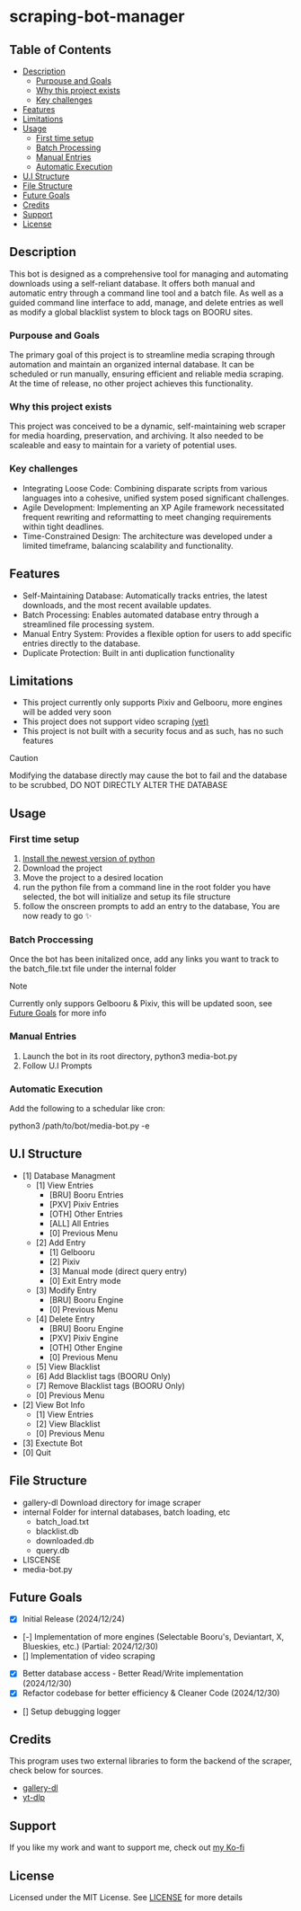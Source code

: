 # scraping-bot-manager
## Table of Contents
- [Description](#description)
    - [Purpouse and Goals](#purpouse-and-goals)
    - [Why this project exists](#why-this-project-exists)
    - [Key challenges](#key-challenges)
- [Features](#features)
- [Limitations](#limitations)
- [Usage](#usage)
    - [First time setup](#first-time-setup)
    - [Batch Processing](#batch-proccessing)
    - [Manual Entries](#manual-entries)
    - [Automatic Execution](#automatic-execution)
- [U.I Structure](#ui-structure)
- [File Structure](#file-structure)
- [Future Goals](#future-goals)
- [Credits](#credits)
- [Support](#support)
- [License](#license)

## Description
This bot is designed as a comprehensive tool for managing and automating downloads using a self-reliant database. It offers both manual and automatic entry through a command line tool and a batch file. As well as a guided command line interface to add, manage, and delete entries as well as modify a global blacklist system to block tags on BOORU sites.

### Purpouse and Goals
The primary goal of this project is to streamline media scraping through automation and maintain an organized internal database. It can be scheduled or run manually, ensuring efficient and reliable media scraping. At the time of release, no other project achieves this functionality.

### Why this project exists
This project was conceived to be a dynamic, self-maintaining web scraper for media hoarding, preservation, and archiving. It also needed to be scaleable and easy to maintain for a variety of potential uses.

### Key challenges
- Integrating Loose Code: Combining disparate scripts from various languages into a cohesive, unified system posed significant challenges.
- Agile Development: Implementing an XP Agile framework necessitated frequent rewriting and reformatting to meet changing requirements within tight deadlines.
- Time-Constrained Design: The architecture was developed under a limited timeframe, balancing scalability and functionality.

## Features
- Self-Maintaining Database: Automatically tracks entries, the latest downloads, and the most recent available updates.
- Batch Processing: Enables automated database entry through a streamlined file processing system.
- Manual Entry System: Provides a flexible option for users to add specific entries directly to the database.
- Duplicate Protection: Built in anti duplication functionality

## Limitations
- This project currently only supports Pixiv and Gelbooru, more engines will be added very soon
- This project does not support video scraping [(yet)](#future-goals)
- This project is not built with a security focus and as such, has no such features
> [!CAUTION]
> Modifying the database directly may cause the bot to fail and the database to be scrubbed, DO NOT DIRECTLY ALTER THE DATABASE

## Usage
### First time setup
1. [Install the newest version of python](https://www.python.org/downloads/)
2. Download the project
3. Move the project to a desired location
4. run the python file from a command line in the root folder you have selected, the bot will initialize and setup its file structure
5. follow the onscreen prompts to add an entry to the database, You are now ready to go ✨
### Batch Proccessing
Once the bot has been initalized once, add any links you want to track to the batch_file.txt file under the internal folder
> [!NOTE]
> Currently only suppors Gelbooru & Pixiv, this will be updated soon, see [Future Goals](#future-goals) for more info 

### Manual Entries
1. Launch the bot in its root directory, python3 media-bot.py
2. Follow U.I Prompts

### Automatic Execution
Add the following to a schedular like cron:

python3 /path/to/bot/media-bot.py -e

## U.I Structure
- [1] Database Managment
    - [1] View Entries
        - [BRU] Booru Entries
        - [PXV] Pixiv Entries
        - [OTH] Other Entries
        - [ALL] All Entries
        - [0] Previous Menu
    - [2] Add Entry
        - [1] Gelbooru
        - [2] Pixiv
        - [3] Manual mode (direct query entry)
        - [0] Exit Entry mode
    - [3] Modify Entry
        - [BRU] Booru Engine
        - [0] Previous Menu
    - [4] Delete Entry
        - [BRU] Booru Engine
        - [PXV] Pixiv Engine
        - [OTH] Other Engine
        - [0] Previous Menu
    - [5] View Blacklist
    - [6] Add Blacklist tags (BOORU Only)
    - [7] Remove Blacklist tags (BOORU Only)
    - [0] Previous Menu
- [2] View Bot Info
    - [1] View Entries
    - [2] View Blacklist
    - [0] Previous Menu
- [3] Exectute Bot
- [0] Quit

## File Structure
- gallery-dl            Download directory for image scraper
- internal              Folder for internal databases, batch loading, etc
    - batch_load.txt
    - blacklist.db
    - downloaded.db
    - query.db
- LISCENSE   
- media-bot.py 

## Future Goals
- [x] Initial Release (2024/12/24)
- [-] Implementation of more engines (Selectable Booru's, Deviantart, X, Blueskies, etc.) (Partial: 2024/12/30)
- [] Implementation of video scraping
- [x] Better database access - Better Read/Write implementation (2024/12/30)
- [x] Refactor codebase for better efficiency & Cleaner Code (2024/12/30)
- [] Setup debugging logger

## Credits
This program uses two external libraries to form the backend of the scraper, check below for sources.
- [gallery-dl](https://github.com/mikf/gallery-dl)
- [yt-dlp](https://github.com/yt-dlp/yt-dlp)

## Support
If you like my work and want to support me, check out [my Ko-fi](https://ko-fi.com/waffles54)

## License
Licensed under the MIT License. See [LICENSE](LICENSE) for more details
